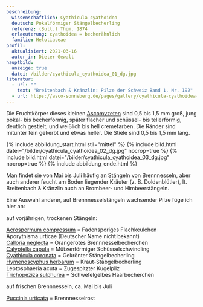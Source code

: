 ```yaml
---
beschreibung:
  wissenschaftlich: Cyathicula cyathoidea
  deutsch: Pokalförmiger Stängelbecherling
  referenz: (Bull.) Thüm. 1874
  erlaeuterung: cyathoidea = becherähnlich
  familie: Helotiaceae
profil:
  aktualisiert: 2021-03-16
  autor_in: Dieter Gewalt
hauptbild:
  anzeige: true
  datei: /bilder/cyathicula_cyathoidea_01_dg.jpg
literatur:
  - url: ""
    text: "Breitenbach & Kränzlin: Pilze der Schweiz Band 1, Nr. 192"
  - url: https://asco-sonneberg.de/pages/gallery/cyathicula-cyathoidea-100724-01xs-col9221.php
---
```

Die Fruchtkörper dieses kleinen [Ascomyzeten](Ascomyzeten "Glossar") sind 0,5 bis 1,5 mm groß, jung pokal- bis becherförmig, später flacher und schüssel- bis tellerförmig, deutlich gestielt, und weißlich bis hell cremefarben. Die Ränder sind mitunter fein gekerbt und etwas heller. Die Stiele sind 0,5 bis 1,5 mm lang.

{% include abbildung_start.html stil="mittel" %}
{% include bild.html datei="/bilder/cyathicula_cyathoidea_02_dg.jpg" nocrop=true %}
{% include bild.html datei="/bilder/cyathicula_cyathoidea_03_dg.jpg" nocrop=true %}
{% include abbildung_ende.html %}

Man findet sie von Mai bis Juli häufig an Stängeln von Brennnesseln, aber auch anderer feucht am Boden liegender Kräuter (z. B. Doldenblütler), lt. Breitenbach & Kränzlin auch an Brombeer- und Himbeerstängeln.

Eine Auswahl anderer, auf Brennnesselstängeln wachsender Pilze füge ich hier an:

auf vorjährigen, trockenen Stängeln:

[Acrospermum compressum](/pilze/acrospermum-fadensporiges-flachkeulchen)  =  Fadensporiges Flachkeulchen\
Aporythisma urticae  (Deutscher Name nicht bekannt)\
[Calloria neglecta](/pilze/calloria-neglecta-orangerotes-brennnesselbecherchen)  =  Orangerotes Brennnesselbecherchen\
[Calyptella capula](/pilze/calyptella-capula-mützenförmiger-schüsselschwindling)  =  Mützenförmiger Schüsselschwindling\
[Cyathicula coronata](/pilze/cyathicula-coronata-gekrönter-stängelbecherling)  =  Gekrönter Stängelbecherling\
[Hymenoscyphus herbarum](/pilze/hymenoscyhus-herbarum-kraut-stängelbecherling)  =  Kraut-Stäbgelbecherling\
Leptosphaeria acuta  = Zugespitzter Kugelpilz\
[Trichopeziza sulphurea](/pilze/trichopeziza-sulphurea-schwefelgelbes-haarbecherchen)  =  Schwefelgelbes Haarbecherchen

auf frischen Brennnesseln, ca. Mai bis Juli

[Puccinia urticata](/pilze/puccinia-urticata-brennnesselrost)  =  Brennnesselrost